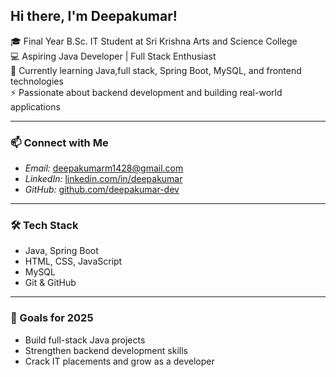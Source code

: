 ## Hi there, I'm Deepakumar!

🎓 Final Year B.Sc. IT Student at Sri Krishna Arts and Science College  
💻 Aspiring Java Developer | Full Stack Enthusiast  
🌱 Currently learning Java,full stack, Spring Boot, MySQL, and frontend technologies  
⚡ Passionate about backend development and building real-world applications  

---

### 📫 Connect with Me
- *Email:* deepakumarm1428@gmail.com
- *LinkedIn:* [linkedin.com/in/deepakumar](www.linkedin.com/in/deepakumar-m-47399734b)
- *GitHub:* [github.com/deepakumar-dev](https://github.com/deepakumar-dev)

---

### 🛠 Tech Stack
- Java, Spring Boot
- HTML, CSS, JavaScript
- MySQL
- Git & GitHub

---

### 🚀 Goals for 2025
- Build full-stack Java projects  
- Strengthen backend development skills  
- Crack IT placements and grow as a developer
